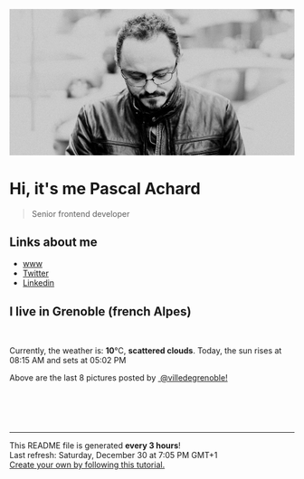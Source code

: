 ![Pascal Achard](./images/photo-pascal-achard.jpg)
# Hi, it's me Pascal Achard
> Senior frontend developer

## Links about me
- [www](https://www.pascal-achard.com)
- [Twitter](https://twitter.com/botmaster)
- [Linkedin](http://www.linkedin.com/in/pascal-achard)


## I live in Grenoble (french Alpes)
<img src="https://openweathermap.org/img/wn/03n@2x.png" alt="">

Currently, the weather is: **10**°C, **scattered clouds**.
Today, the sun rises at 08:15 AM and sets at 05:02 PM

Above are the last 8 pictures posted by <a href="https://www.instagram.com/villedegrenoble/" target="_blank"><img alt="" src="https://upload.wikimedia.org/wikipedia/commons/thumb/e/e7/Instagram_logo_2016.svg/1024px-Instagram_logo_2016.svg.png" width="20"/> @villedegrenoble!</a>

<p style="display: flex; flex-wrap: wrap; gap: 20px;">
        <img src="https://cdn1.picuki.com/hosted-by-instagram/q/0exhNuNYnjBGZDHIdN5WmL9I2PwkAQxLKfhSQ7e71yJjMBhsLH6QvJA0mpCl6yRxIwVgFDeSYzth4IwqUF5RDj18NULbTLCIRDpc7K+dUu7N1jBh9pJgnbw3LnAYbHep9sEsXQmYdSgIGaYDG7uo+qhT5aGuO1lQpTb9d7JGmC4E5ZObS6olhMF4pJ2Jg3Tt%7C%7C9k4Ki5e82wzJURmpNTfvGtdEaW+NMB166d1RbMCxMkA%7C%7C6nRlSaHEmw+Jj8uTnagtIj+kOYA2DT8bQ0q+XWFaqc4DnRG2GCcmhp3t4gj1aSJEbxL3PUZkIH2bSAEXG428Fk71pu1ynOdV0Gv%7C%7CXJC1zb5kqGlQ6sk84+gLeSNQMPWwAflTaPcIe1WVn8%7C%7CFPnHCk%7C%7CVJ96JM98fmY4SSq0XgnvjqSX7S7734wB4AGgY2jCPCsE=.jpeg" alt="" width="200"/>
        <img src="https://cdn1.picuki.com/hosted-by-instagram/q/0exhNuNYnjBGZDHIdN5WmL9I2PwkAQxLKftSQ7e71yJjMBhsLH6QvJA0mpCj4yRwKwVlASuRYzth54koVFpZCz19P0zWS7OKTD5S6aubXOyjvDRn8ZNklr8yJXAZYHGo9cIsV2apNWwSDv5PHL%7C%7Clo7gX5v%7C%7CsbCgEpjuSKrVCkGZTjse3TO9%7C%7C2pYf5%7C%7CHSv1izv9QpcmkazXgpdAd4+pvlpDk1VOCtO8BnsaBwVLYBxMEM7vm%7C%7CzGjqX2skeiB4FTObtMXPmvpFui3rSzY57zz2Fvh9EEIdvlqztEsj5rovjK6mFdo4yt8A6fHZc0wRGWlvqklPu7GMsSbGSkGI%7C%7CmIUwGPRn+T8J7gprsigdcy8U%7C%7CnGlTXIdunrIpNAdUAYCv3MXXDtFMCmOMZgxIhlBqoa2HGKpzCpQrLy9kFmQjpP3mLeVcMmYqnFgpCq8UjDiznT8l4%7C%7ClMro.jpeg" alt="" width="200"/>
        <img src="https://cdn1.picuki.com/hosted-by-instagram/q/0exhNuNYnjBGZDHIdN5WmL9I2PwkAQxLKfhSQ7e71yJjMBhsLH6QvJA0mpCj4yRwKwVlASuRYzth548pVl9SCz17PE3WTLKISTdc6a6ZUu6jvDBi9JNplbo2LnYcbHSr9sYkU26pNWwQG%7C%7CATULjh7uZDu7%7C%7CzNnZSyWaRMdsBnmICqZXwCJ1mwsFusvrBv0Xm1IwleTRE4X8gI1spr5Pcoz8cDaO9Y4Byq6A5QLUPjslL5er63Rq2ElIpenojRmDM%7C%7CLTPnNEMjSC1fTAR1FekS%7C%7Ck1Bk8%7C%7CuWqMkyk4hcorjIj%7C%7CFaZI6Ng9uoL2bUcmGW9opUk53cH7mCuQODCW%7C%7CkVzjnjKxJ+EQuoBkb6lBNzFZfPO9QPMbaHIQIhAblwNGqmAR2b7E+S6Js1wp81AGaUYggfhqVWcV%7C%7CbL0hBOFzxO3mbSCJZ2EA==.jpeg" alt="" width="200"/>
        <img src="https://cdn1.picuki.com/hosted-by-instagram/q/0exhNuNYnjBGZDHIdN5WmL9I2PwkAQxLKfhSQ7e71yJjMBhsLH6QvJA0mpCj4yRwKwVlASuRYzth5o0oVlxTCD14P0fXSreKTzlR76udV+vN2zxh8ZNjkboxL3UfZXer9cQpVgmYdSgIGaYDG7uo%7C%7CesJ+vzncjEHpi2VNrQT9zJBpY6uSKVKz8B13bHR1Bv9vdBhYgJE8VQpMBQhrM7Oqz0YXfm+NMdxs%7C%7CAgC+ZCjMkEpensmCG2X2MvbyhBGTOguYrVwr9T12XXejYH9GmkGqwQIVsxp1no4hMmk7Rjv4OOLpwr3Po17IH8aVchWmdJhjVPsdK+lCGQPy38mUxanjCD%7C%7CZK3UKwlg7vzIau7XfLi4xGZb6TPN6N9DW4sA%7C%7CLRbBKMFtmvL9tTrqZ8Sv1j43%7C%7Cz%7C%7CwPgIuWtjTYhIBMMvDqIM4F5R6DPnaug9CQ=.jpeg" alt="" width="200"/>
        <img src="https://cdn1.picuki.com/hosted-by-instagram/q/0exhNuNYnjBGZDHIdN5WmL9I2PwkAQxLKfhSQ7e71yJjMBhsLH6QvJA0mpCl6yRxIwVgFDeSYzth54spUlxWDj18NUbXSLeLRTZR76SRUuzN0DVl95Nllrw2LnAXZH6v9cYuUgmYdSgIGaYDG7uo+qhT5aGuO1lQpTb9d7JGmC4E5ZObS6olhMF4pJ2Jg3Tt%7C%7C9k4Ki5e82wzJURmpNTfvGtdEaW+NMB166d1RbMCxMkA%7C%7C6nRlSaHEmw+Jj8uRHagtIj+kOYA2BP4Zj1hqTe2a60sDnRG2QejrkZ3t4gj1aSJEbxL3PUZkIH2bSAEXG428Fk71pu1ynOdV0Gv%7C%7ClB8ymz7zOa0XrMOpa%7C%7CBDeClRsLB6DvsW7rWMrFhZEglP8rje33YLqWODPkfmY4SSq0XggyT1VD7S7734wB4AGgY2jCPCsE=.jpeg" alt="" width="200"/>
        <img src="https://cdn1.picuki.com/hosted-by-instagram/q/0exhNuNYnjBGZDHIdN5WmL9I2PwkAQxLKfhSQ7e71yJjMBhsLH6QvJA0mpCl6yRxIwVgFDeSYzth5oIrUVxQAj18NUbXSb2LST1c666fVO7N2jVh9Z5mkL43JX0YbXKu8scsUwmYdSgIGaYDG7uo+qhT5aGuO1lQpTb9d7JGmC4E5ZObS6olhMF4pJ2Jg3Tt%7C%7C9k4Ki5e82wzJURmpNTfvGtdEaW+NMB166d1RbMCxMkA%7C%7C6nRlSaHEmw+Jj8uTnagtIj+kOYA2CzxdSRgykKEeKA4DnRT1XCVrxB3t4gj1aSJEbxL3PUZkIH2bSAEXG428Fk71pu1ynOdV0Gv%7C%7CW1owE%7C%7Cpj6GddssZj6eiDfyOBt7q+3fXPZbpEJZ+TFcALNjzfGDXCfadEvkfmY4SSq0Xggfsoif7S7734wB4AGgY2jCPCsE=.jpeg" alt="" width="200"/>
        <img src="https://cdn1.picuki.com/hosted-by-instagram/q/0exhNuNYnjBGZDHIdN5WmL9I2PwkAQxLKftSQ7e71yJjMBhsLH6QvJA0mpCl6yRxIwVgFDeSYzth54svUVxYCj18NUbXSbyITjZR7K2dVO%7C%7CN0TRj8p9ml7kyKHMXY3Gp88UoUgmYdSgIGaYDG7uo+qhT5aGuO1lQpTb9d7JGmC4E5ZObS6olhMF4pJ2Jg3Tt%7C%7C9k4Ki5e82wzJURmpNTfvGtdEaa+NMB166d1RbMCxMkA%7C%7C6nRlSaHEmw+Jj8uR3agtIj+kOYA2DH4IiUWwzSoFZoWDnQhkwyKlEZ3t4gj1aSJEbxL3PUZkIH2bSAEXG428Fk71pu1ynOdV0Gv%7C%7CltWyGH5xqm7Ve8%7C%7Cn4XFC8Crc8vY6xHsWaKJE4tiEEUlDfnScEqIIa2xIPkfmY4SSq0XgnvlpVf7S7734wB4AGgY2jCPCsE=.jpeg" alt="" width="200"/>
        <img src="https://cdn1.picuki.com/hosted-by-instagram/q/0exhNuNYnjBGZDHIdN5WmL9I2PwkAQxLKfhSQ7e71yJjMBhsLH6QvJA0mpCj4yRwKwVlASuRYzth5oMpUF9RDz1yNUbYT72JSTpQ76SYXevN1jZm9JVjl783JXYXZHSm9MAuUwmYdSgIGaYDG7uo%7C%7CesJ%7C%7CPnucjcFrjOMNbRKmDdttdCwFahlza4lsfe4kx2xu5xncG114WNxahlw5OLUqQUCSKn5PN1gpKZlR7pCjM4A%7C%7Cb651nT2F2MrNWh8FDSR9IXEi6g8iyDXdzQspjD3Fe8EIU8hjl246hFhtb8GkqeNFZ9A+MZ1oInieUxBWmhm+jVFtaWbkijvSUGI%7C%7CgVRwGKOlf7kNPEu+8WgGtKbdNLg7yqYTYPTTbYcRWspNczBAHrJc9LiCOR8jt5%7C%7CTche2HG530ueX+bV4xQ3CzAX1WHSXbMgFKXb+6GnzWTZhmDc+QM%7C%7Clp8=.jpeg" alt="" width="200"/>
</p>

------------
<p>This README file is generated <b>every 3 hours</b>!
    <br />Last refresh: Saturday, December 30 at 7:05 PM GMT+1
    <br /><a href="https://medium.com/@th.guibert/how-to-create-a-self-updating-readme-md-for-your-github-profile-f8b05744ca91">Create your own by following this tutorial.</a>
</p>
<p><a href="https://github.com/botmaster/botmaster/actions/workflows/main.yaml"><img alt="" src="https://github.com/botmaster/botmaster/actions/workflows/main.yaml/badge.svg" /></a></p>

